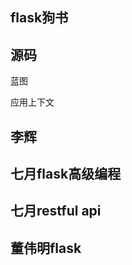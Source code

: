 ## flask狗书







## 源码

蓝图



应用上下文



## 李辉





## 七月flask高级编程





## 七月restful api



## 董伟明flask






